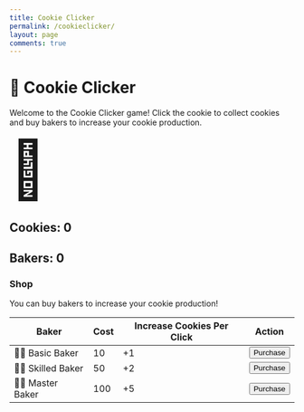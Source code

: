 ```yaml
---
title: Cookie Clicker
permalink: /cookieclicker/
layout: page
comments: true
---
```


# 🍪 Cookie Clicker

Welcome to the Cookie Clicker game! Click the cookie to collect cookies and buy bakers to increase your cookie production.

<div id="cookie" style="font-size: 100px; cursor: pointer;">🍪</div>
<audio id="clickSound" src="/jacob_2025/assets/ka-ching.mp3" preload="auto"></audio>

## Cookies: <span id="cookieCount">0</span>

## Bakers: <span id="bakerCount">0</span>

### Shop

You can buy bakers to increase your cookie production!

| Baker          | Cost | Increase Cookies Per Click | Action |
|----------------|------|----------------------------|--------|
| 👩‍🍳 Basic Baker  | 10   | +1                         | <button onclick="purchaseBaker(10, 1)">Purchase</button> |
| 👨‍🍳 Skilled Baker | 50   | +2                         | <button onclick="purchaseBaker(50, 2)">Purchase</button> |
| 👩‍🍳 Master Baker  | 100  | +5                         | <button onclick="purchaseBaker(100, 5)">Purchase</button> |

<script>
    let cookieCount = 0;
    let bakerCount = 0;
    let cookiesPerClick = 1;

    const cookieCountElement = document.getElementById("cookieCount");
    const bakerCountElement = document.getElementById("bakerCount");
    const cookieElement = document.getElementById("cookie");
    var clickSound = document.getElementById("clickSound");
    clickSound.playbackRate = 3;

    cookieElement.addEventListener("click", () => {
        clickSound.play();
        cookieCount += cookiesPerClick;
        cookieCountElement.innerText = cookieCount;
    });

    function purchaseBaker(cost, increase) {
        if (cookieCount >= cost) {
            cookieCount -= cost;
            bakerCount += 1;
            cookiesPerClick += increase;
            cookieCountElement.innerText = cookieCount;
            bakerCountElement.innerText = bakerCount;
        } else {
            alert("Not enough cookies!");
        }
    }
</script>
